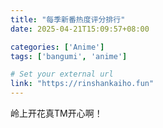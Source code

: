 ```yaml
---
title: "每季新番热度评分排行"
date: 2025-04-21T15:09:57+08:00

categories: ['Anime']
tags: ['bangumi', 'anime']

# Set your external url
link: "https://rinshankaiho.fun"
---
```


岭上开花真TM开心啊！
